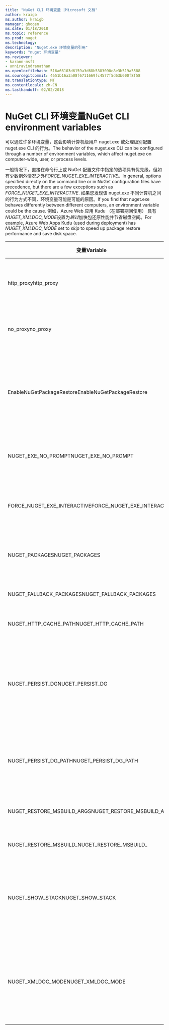 ```yaml
---
title: "NuGet CLI 环境变量 |Microsoft 文档"
author: kraigb
ms.author: kraigb
manager: ghogen
ms.date: 01/18/2018
ms.topic: reference
ms.prod: nuget
ms.technology: 
description: "Nuget.exe 环境变量的引用"
keywords: "nuget 环境变量"
ms.reviewer:
- karann-msft
- unniravindranathan
ms.openlocfilehash: 516a66103d6159a3d68b5383090e8e3b519a5588
ms.sourcegitcommit: 4651b16a3a08f6711669fc4577f5d63b600f8f58
ms.translationtype: MT
ms.contentlocale: zh-CN
ms.lasthandoff: 02/02/2018
---
```

# <a name="nuget-cli-environment-variables"></a><span data-ttu-id="0b246-104">NuGet CLI 环境变量</span><span class="sxs-lookup"><span data-stu-id="0b246-104">NuGet CLI environment variables</span></span>

<span data-ttu-id="0b246-105">可以通过许多环境变量，这会影响计算机级用户 nuget.exe 或处理级别配置 nuget.exe CLI 的行为。</span><span class="sxs-lookup"><span data-stu-id="0b246-105">The behavior of the nuget.exe CLI can be configured through a number of environment variables, which affect nuget.exe on computer-wide, user, or process levels.</span></span>

<span data-ttu-id="0b246-106">一般情况下，直接在命令行上或 NuGet 配置文件中指定的选项具有优先级，但如有少数例外情况之外*FORCE_NUGET_EXE_INTERACTIVE*。</span><span class="sxs-lookup"><span data-stu-id="0b246-106">In general, options specified directly on the command line or in NuGet configuration files have precedence, but there are a few exceptions such as *FORCE_NUGET_EXE_INTERACTIVE*.</span></span> <span data-ttu-id="0b246-107">如果您发现该 nuget.exe 不同计算机之间的行为方式不同，环境变量可能是可能的原因。</span><span class="sxs-lookup"><span data-stu-id="0b246-107">If you find that nuget.exe behaves differently between different computers, an environment variable could be the cause.</span></span> <span data-ttu-id="0b246-108">例如，Azure Web 应用 Kudu （在部署期间使用） 具有*NUGET_XMLDOC_MODE*设置为*跳过*加快包还原性能并节省磁盘空间。</span><span class="sxs-lookup"><span data-stu-id="0b246-108">For example, Azure Web Apps Kudu (used during deployment) has *NUGET_XMLDOC_MODE* set to *skip* to speed up package restore performance and save disk space.</span></span>

| <span data-ttu-id="0b246-109">变量</span><span class="sxs-lookup"><span data-stu-id="0b246-109">Variable</span></span> | <span data-ttu-id="0b246-110">描述</span><span class="sxs-lookup"><span data-stu-id="0b246-110">Description</span></span> | <span data-ttu-id="0b246-111">备注</span><span class="sxs-lookup"><span data-stu-id="0b246-111">Remarks</span></span> |
| --- | --- | --- |
| <span data-ttu-id="0b246-112">http_proxy</span><span class="sxs-lookup"><span data-stu-id="0b246-112">http_proxy</span></span> | <span data-ttu-id="0b246-113">用于 NuGet HTTP 操作的 http 代理。</span><span class="sxs-lookup"><span data-stu-id="0b246-113">Http proxy used for NuGet HTTP operations.</span></span> | <span data-ttu-id="0b246-114">这将指定为`http://<username>:<password>@proxy.com`。</span><span class="sxs-lookup"><span data-stu-id="0b246-114">This would be specified as `http://<username>:<password>@proxy.com`.</span></span> |
| <span data-ttu-id="0b246-115">no_proxy</span><span class="sxs-lookup"><span data-stu-id="0b246-115">no_proxy</span></span> | <span data-ttu-id="0b246-116">配置从使用代理跳过的域。</span><span class="sxs-lookup"><span data-stu-id="0b246-116">Configures domains to bypass from using proxy.</span></span> | <span data-ttu-id="0b246-117">指定为用逗号 （，） 分隔的域。</span><span class="sxs-lookup"><span data-stu-id="0b246-117">Specified as domains separated by comma (,).</span></span> |
| <span data-ttu-id="0b246-118">EnableNuGetPackageRestore</span><span class="sxs-lookup"><span data-stu-id="0b246-118">EnableNuGetPackageRestore</span></span> | <span data-ttu-id="0b246-119">如果 NuGet 应隐式授予同意的情况下，如果需要在还原包用于的标志。</span><span class="sxs-lookup"><span data-stu-id="0b246-119">Flag for if NuGet should implicitly grant consent if that's required by package on restore.</span></span> | <span data-ttu-id="0b246-120">指定指定的标志</span><span class="sxs-lookup"><span data-stu-id="0b246-120">Specified flag is specified</span></span> | <span data-ttu-id="0b246-121">作为*true*或*1*，未设置视为标志的任何其他值。</span><span class="sxs-lookup"><span data-stu-id="0b246-121">as *true* or *1*, any other value treated as flag not set.</span></span> |
| <span data-ttu-id="0b246-122">NUGET_EXE_NO_PROMPT</span><span class="sxs-lookup"><span data-stu-id="0b246-122">NUGET_EXE_NO_PROMPT</span></span> | <span data-ttu-id="0b246-123">会使该 exe 用于提示输入凭据。</span><span class="sxs-lookup"><span data-stu-id="0b246-123">Prevents the exe for prompting for credentials.</span></span>| <span data-ttu-id="0b246-124">任何值，除了 null 或空字符串将被视为此标记集/true。</span><span class="sxs-lookup"><span data-stu-id="0b246-124">Any value except null or empty string will be treated as this flag set/true.</span></span> |
<span data-ttu-id="0b246-125">FORCE_NUGET_EXE_INTERACTIVE</span><span class="sxs-lookup"><span data-stu-id="0b246-125">FORCE_NUGET_EXE_INTERACTIVE</span></span> | <span data-ttu-id="0b246-126">要强制交互模式的全局环境变量。</span><span class="sxs-lookup"><span data-stu-id="0b246-126">Global environment variable to force interactive mode.</span></span> | <span data-ttu-id="0b246-127">任何值，除了 null 或空字符串将被视为此标记集/true。</span><span class="sxs-lookup"><span data-stu-id="0b246-127">Any value except null or empty string will be treated as this flag set/true.</span></span> |
| <span data-ttu-id="0b246-128">NUGET_PACKAGES</span><span class="sxs-lookup"><span data-stu-id="0b246-128">NUGET_PACKAGES</span></span> | <span data-ttu-id="0b246-129">为包是存储 / 缓存其中的路径。</span><span class="sxs-lookup"><span data-stu-id="0b246-129">Path to where packages are stored / cached.</span></span> | <span data-ttu-id="0b246-130">指定为绝对路径。</span><span class="sxs-lookup"><span data-stu-id="0b246-130">Specified as absolute path.</span></span> |
| <span data-ttu-id="0b246-131">NUGET_FALLBACK_PACKAGES</span><span class="sxs-lookup"><span data-stu-id="0b246-131">NUGET_FALLBACK_PACKAGES</span></span> | <span data-ttu-id="0b246-132">全局回退包文件夹。</span><span class="sxs-lookup"><span data-stu-id="0b246-132">Global fallback packages folders.</span></span> | <span data-ttu-id="0b246-133">用分号 （;） 分隔的绝对文件夹路径。</span><span class="sxs-lookup"><span data-stu-id="0b246-133">Absolute folder paths separated by semicolon (;).</span></span> |
| <span data-ttu-id="0b246-134">NUGET_HTTP_CACHE_PATH</span><span class="sxs-lookup"><span data-stu-id="0b246-134">NUGET_HTTP_CACHE_PATH</span></span> | <span data-ttu-id="0b246-135">HTTP 缓存文件夹。</span><span class="sxs-lookup"><span data-stu-id="0b246-135">HTTP cache folder.</span></span> | <span data-ttu-id="0b246-136">指定为绝对路径。</span><span class="sxs-lookup"><span data-stu-id="0b246-136">Specified as absolute path.</span></span> |
| <span data-ttu-id="0b246-137">NUGET_PERSIST_DG</span><span class="sxs-lookup"><span data-stu-id="0b246-137">NUGET_PERSIST_DG</span></span> | <span data-ttu-id="0b246-138">标志指示是否应保持 dg 文件 （MSBuild 中收集的数据）。</span><span class="sxs-lookup"><span data-stu-id="0b246-138">Flag indicating if dg files (data collected from MSBuild) should be persisted.</span></span> | <span data-ttu-id="0b246-139">指定为*true*或*false* （默认），如果 NUGET_PERSIST_DG_PATH 未设置将存储到临时目录 （NuGetScratch 文件夹当前环境临时目录中）。</span><span class="sxs-lookup"><span data-stu-id="0b246-139">Specified as *true* or *false* (default), if NUGET_PERSIST_DG_PATH not set will be stored to temporary directory (NuGetScratch folder in current environment temp directory).</span></span> |
| <span data-ttu-id="0b246-140">NUGET_PERSIST_DG_PATH</span><span class="sxs-lookup"><span data-stu-id="0b246-140">NUGET_PERSIST_DG_PATH</span></span> | <span data-ttu-id="0b246-141">若要保留 dg 文件的路径。</span><span class="sxs-lookup"><span data-stu-id="0b246-141">Path to persist dg files.</span></span> | <span data-ttu-id="0b246-142">指定为绝对路径，此选项是时才使用*NUGET_PERSIST_DG*设置为 true。</span><span class="sxs-lookup"><span data-stu-id="0b246-142">Specified as absolute path, this option is only used when *NUGET_PERSIST_DG* is set to true.</span></span> |
| <span data-ttu-id="0b246-143">NUGET_RESTORE_MSBUILD_ARGS</span><span class="sxs-lookup"><span data-stu-id="0b246-143">NUGET_RESTORE_MSBUILD_ARGS</span></span> | <span data-ttu-id="0b246-144">设置其他 MSBuild 自变量。</span><span class="sxs-lookup"><span data-stu-id="0b246-144">Sets additional MSBuild arguments.</span></span> |
| <span data-ttu-id="0b246-145">NUGET_RESTORE_MSBUILD_</span><span class="sxs-lookup"><span data-stu-id="0b246-145">NUGET_RESTORE_MSBUILD_</span></span>| <span data-ttu-id="0b246-146">详细级别</span><span class="sxs-lookup"><span data-stu-id="0b246-146">Verbosity</span></span> |<span data-ttu-id="0b246-147">设置 MSBuild 日志详细信息。</span><span class="sxs-lookup"><span data-stu-id="0b246-147">Sets the MSBuild log verbosity.</span></span> | <span data-ttu-id="0b246-148">默认值是*quiet* ("/ v: q")。</span><span class="sxs-lookup"><span data-stu-id="0b246-148">Default is *quiet* ("/v:q").</span></span> <span data-ttu-id="0b246-149">可能的值*q [uiet]*， *m [最低]*， *n [ormal]*， *d [etailed]*，和*diag [nostic]*。</span><span class="sxs-lookup"><span data-stu-id="0b246-149">Possible values *q[uiet]*, *m[inimal]*, *n[ormal]*, *d[etailed]*, and *diag[nostic]*.</span></span> |
| <span data-ttu-id="0b246-150">NUGET_SHOW_STACK</span><span class="sxs-lookup"><span data-stu-id="0b246-150">NUGET_SHOW_STACK</span></span> | <span data-ttu-id="0b246-151">确定是否应该向用户显示完整的异常 （包括堆栈跟踪）。</span><span class="sxs-lookup"><span data-stu-id="0b246-151">Determines whether the full exception (including stack trace) should be displayed to the user.</span></span> | <span data-ttu-id="0b246-152">指定为*true*或*false* （默认值）。</span><span class="sxs-lookup"><span data-stu-id="0b246-152">Specified as *true* or *false* (default).</span></span> |
| <span data-ttu-id="0b246-153">NUGET_XMLDOC_MODE</span><span class="sxs-lookup"><span data-stu-id="0b246-153">NUGET_XMLDOC_MODE</span></span> | <span data-ttu-id="0b246-154">确定应如何处理程序集 XML 文档文件提取。</span><span class="sxs-lookup"><span data-stu-id="0b246-154">Determines how assemblies XML documentation file extraction should be handled.</span></span> | <span data-ttu-id="0b246-155">支持的模式为*跳过*（不提取 XML 文档文件），*压缩*（作为 zip 存档中存储 XML 文档文件） 或*无*（默认值为，将 XML 文档文件视为常规文件）。</span><span class="sxs-lookup"><span data-stu-id="0b246-155">Supported modes are *skip* (do not extract XML documentation files), *compress* (store XML doc files as a zip archive) or *none* (default, treat XML doc files as regular files).</span></span> |
